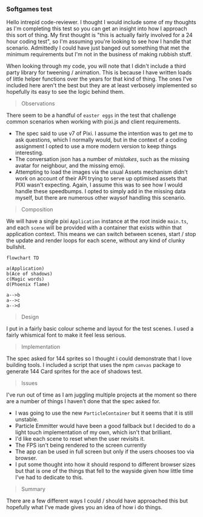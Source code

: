 ### Softgames test

Hello intrepid code-reviewer. I thought I would include some of my thoughts as I'm completing this test so you can get an insight into how I approach this sort of thing. My first thought is "this is actually fairly involved for a 24 hour coding test", so I'm assuming you're looking to see how I handle that scenario. Admittedly I could have just banged out something that met the minimum requirements but I'm not in the business of making rubbish stuff.

When looking through my code, you will note that I didn't include a third party library for tweening / animation. This is because I have written loads of little helper functions over the years for that kind of thing. The ones I've included here aren't the best but they are at least verbosely implemented so hopefully its easy to see the logic behind them.

> Observations

There seem to be a handful of `easter eggs` in the test that challenge common scenarios when working with pixi.js and client requirements.

- The spec said to use v7 of Pixi. I assume the intention was to get me to ask questions, which I normally would, but in the context of a coding assignment I opted to use a more modern version to keep things interesting.
- The conversation json has a number of _mistakes_, such as the missing avatar for neighbour, and the missing emoji.
- Attempting to load the images via the usual Assets mechanism didn't work on account of their API trying to serve up optimised assets that PIXI wasn't expecting. Again, I assume this was to see how I would handle these speedbumps. I opted to simply add in the missing data myself, but there are numerous other waysof handling this scenario.

> Composition

We will have a single pixi `Application` instance at the root inside `main.ts`, and each `scene` will be provided with a container that exists within that application context. This means we can switch between scenes, start / stop the update and render loops for each scene, without any kind of clunky bullshit.

```mermaid
flowchart TD

a(Application)
b(Ace of shadows)
c(Magic words)
d(Phoenix flame)

a-->b
a-->c
a-->d

```

> Design

I put in a fairly basic colour scheme and layout for the test scenes. I used a fairly whismical font to make it feel less serious.

> Implementation

The spec asked for 144 sprites so I thought i could demonstrate that I love building tools. I included a script that uses the npm `canvas` package to generate 144 Card sprites for the ace of shadows test.

> Issues

I've run out of time as I am juggling multiple projects at the moment so there are a number of things I haven't done that the spec asked for.

- I was going to use the new `ParticleContainer` but it seems that it is still unstable.
- Particle Emmitter would have been a good fallback but I decided to do a light touch implementation of my own, which isn't that brilliant.
- I'd like each scene to reset when the user revisits it. 
- The FPS isn't being rendered to the screen currently
- The app can be used in full screen but only if the users chooses too via browser.
- I put some thought into how it should respond to different browser sizes but that is one of the things that fell to the wayside given how little time I've had to dedicate to this.

> Summary

There are a few different ways I could / should have approached this but hopefully what I've made gives you an idea of how i do things. 
